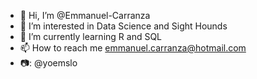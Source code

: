 - 👋 Hi, I’m @Emmanuel-Carranza
- 👀 I’m interested in Data Science and Sight Hounds
- 🌱 I’m currently learning R and SQL
- 📫 How to reach me emmanuel.carranza@hotmail.com
- 📷: @yoemslo


<!---
Emmanuel-Carranza/Emmanuel-Carranza is a ✨ special ✨ repository because its `README.md` (this file) appears on your GitHub profile.
You can click the Preview link to take a look at your changes.
--->

